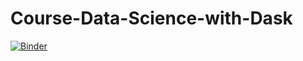 # Course-Data-Science-with-Dask

[![Binder](https://mybinder.org/badge_logo.svg)](https://binder.pangeo.de/v2/gh/martinclaus/Course-Data-Science-with-Dask-Environment/main?urlpath=git-pull%3Frepo%3Dhttps%253A%252F%252Fgithub.com%252Fmardatade%252FCourse-Data-Science-with-Dask%26urlpath%3Dlab%252Ftree%252FCourse-Data-Science-with-Dask%252F.%252F%26branch%3Dmain)
